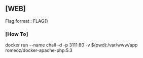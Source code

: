 
## [WEB]

Flag format : FLAG{}

### [How To]
docker run --name chall -d -p 3111:80 -v $(pwd):/var/www/app romeoz/docker-apache-php:5.3
